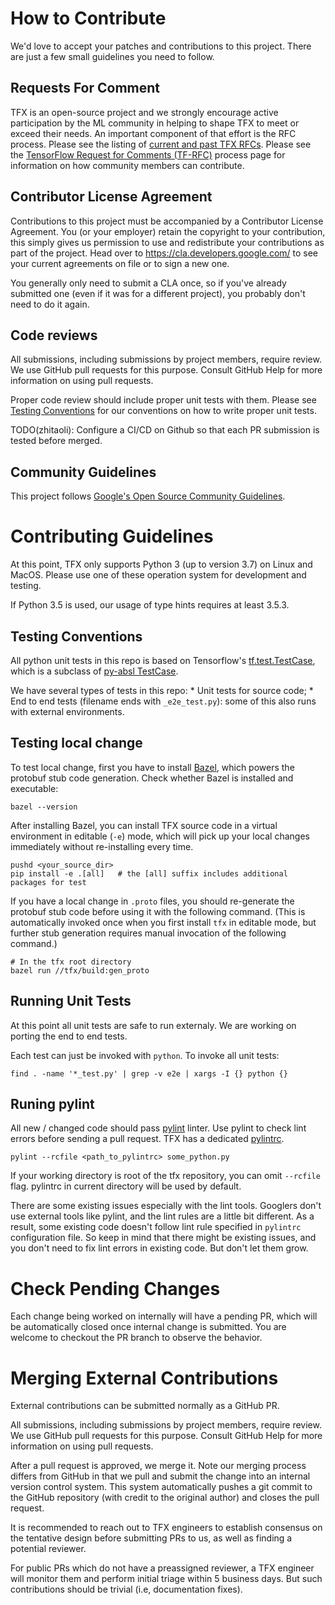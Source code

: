 # How to Contribute

We'd love to accept your patches and contributions to this project. There are
just a few small guidelines you need to follow.

## Requests For Comment

TFX is an open-source project and we strongly encourage active participation
by the ML community in helping to shape TFX to meet or exceed their needs. An
important component of that effort is the RFC process.  Please see the listing
of [current and past TFX RFCs](RFCs.md). Please see the
[TensorFlow Request for Comments (TF-RFC)](https://github.com/tensorflow/community/blob/master/governance/TF-RFCs.md)
process page for information on how community members can contribute.

## Contributor License Agreement

Contributions to this project must be accompanied by a Contributor License
Agreement. You (or your employer) retain the copyright to your contribution,
this simply gives us permission to use and redistribute your contributions as
part of the project. Head over to <https://cla.developers.google.com/> to see
your current agreements on file or to sign a new one.

You generally only need to submit a CLA once, so if you've already submitted one
(even if it was for a different project), you probably don't need to do it
again.

## Code reviews

All submissions, including submissions by project members, require review.
We use GitHub pull requests for this purpose. Consult GitHub Help for more
information on using pull requests.

Proper code review should include proper unit tests with them. Please see
[Testing Conventions](#testing-conventions) for our conventions on how to write
proper unit tests.

TODO(zhitaoli): Configure a CI/CD on Github so that each PR submission is tested
before merged.

## Community Guidelines

This project follows
[Google's Open Source Community Guidelines](https://opensource.google.com/conduct/).

# Contributing Guidelines

At this point, TFX only supports Python 3 (up to version 3.7) on Linux and
MacOS. Please use one of these operation system for development and testing.

If Python 3.5 is used, our usage of type hints requires at least 3.5.3.

## Testing Conventions

All python unit tests in this repo is based on Tensorflow's
[tf.test.TestCase](https://www.tensorflow.org/api_docs/python/tf/test/TestCase),
which is a subclass of
[py-absl TestCase](https://github.com/abseil/abseil-py/blob/06edd9c20592cec39178b94240b5e86f32e19768/absl/testing/absltest.py#L523).

We have several types of tests in this repo: * Unit tests for source code; * End
to end tests (filename ends with `_e2e_test.py`): some of this also runs with
external environments.

## Testing local change

To test local change, first you have to install
[Bazel](https://docs.bazel.build/versions/master/install.html), which powers the
protobuf stub code generation. Check whether Bazel is installed and executable:

```shell
bazel --version
```

After installing Bazel, you can install TFX source code in a virtual
environment in editable (`-e`) mode, which will pick up your local changes
immediately without re-installing every time.

```shell
pushd <your_source_dir>
pip install -e .[all]   # the [all] suffix includes additional packages for test
```

If you have a local change in `.proto` files, you should re-generate the
protobuf stub code before using it with the following command. (This is
automatically invoked once when you first install `tfx` in editable mode, but
further stub generation requires manual invocation of the following command.)

```shell
# In the tfx root directory
bazel run //tfx/build:gen_proto
```

## Running Unit Tests

At this point all unit tests are safe to run externaly. We are working on
porting the end to end tests.

Each test can just be invoked with `python`. To invoke all unit tests:

```shell
find . -name '*_test.py' | grep -v e2e | xargs -I {} python {}
```

## Runing pylint

All new / changed code should pass [pylint](https://www.pylint.org/) linter.
Use pylint to check lint errors before sending a pull request. TFX has a
dedicated [pylintrc](https://github.com/tensorflow/tfx/blob/master/pylintrc).

```shell
pylint --rcfile <path_to_pylintrc> some_python.py
```

If your working directory is root of the tfx repository, you can omit `--rcfile`
flag. pylintrc in current directory will be used by default.

There are some existing issues especially with the lint tools. Googlers don't
use external tools like pylint, and the lint rules are a little bit
different. As a result, some existing code doesn't follow lint rule specified
in `pylintrc` configuration file. So keep in mind that there might be existing
issues, and you don't need to fix lint errors in existing code. But don't let
them grow.


# Check Pending Changes
Each change being worked on internally will have a pending PR, which will be
automatically closed once internal change is submitted. You are welcome to
checkout the PR branch to observe the behavior.

# Merging External Contributions

External contributions can be submitted normally as a GitHub PR.

All submissions, including submissions by project members, require review. We
use GitHub pull requests for this purpose. Consult GitHub Help for more
information on using pull requests.

After a pull request is approved, we merge it. Note our merging process differs
from GitHub in that we pull and submit the change into an internal version
control system. This system automatically pushes a git commit to the GitHub
repository (with credit to the original author) and closes the pull request.

It is recommended to reach out to TFX engineers to establish consensus on the
tentative design before submitting PRs to us, as well as finding a potential
reviewer.

For public PRs which do not have a preassigned reviewer, a TFX engineer will
monitor them and perform initial triage within 5 business days. But such
contributions should be trivial (i.e, documentation fixes).
